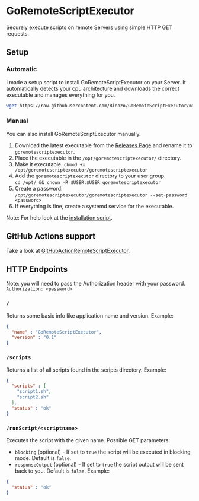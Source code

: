 # GoRemoteScriptExecutor
Securely execute scripts on remote Servers using simple HTTP GET requests.

## Setup
### Automatic
I made a setup script to install GoRemoteScriptExecutor on your Server. It automatically detects your cpu architecture and downloads the correct executable and manages everything for you.

```bash
wget https://raw.githubusercontent.com/Binozo/GoRemoteScriptExecutor/master/install.sh -O install.sh && chmod +x install.sh && sudo ./install.sh
```
### Manual
You can also install GoRemoteScriptExecutor manually.
1. Download the latest executable from the [Releases Page](https://github.com/Binozo/GoRemoteScriptExecutor/releases) and rename it to `goremotescriptexecutor`.
2. Place the executable in the `/opt/goremotescriptexecutor/` directory.
3. Make it executable. `chmod +x /opt/goremotescriptexecutor/goremotescriptexecutor`
4. Add the `goremotescriptexecutor` directory to your user group. \
    `cd /opt/ && chown -R $USER:$USER goremotescriptexecutor`
5. Create a password: `/opt/goremotescriptexecutor/goremotescriptexecutor --set-password <password>`
6. If everything is fine, create a systemd service for the executable.

Note: For help look at the [installation script](https://github.com/Binozo/GoRemoteScriptExecutor/blob/master/install.sh).

## GitHub Actions support
Take a look at [GitHubActionRemoteScriptExecutor](https://github.com/Binozo/GitHubActionRemoteScriptExecutor).

## HTTP Endpoints
Note: you will need to pass the Authorization header with your password.
```Authorization: <password>```
### `/`
Returns some basic info like application name and version.
Example:
```json
{ 
  "name" : "GoRemoteScriptExecutor",
  "version" : "0.1"
}
```

### `/scripts`
Returns a list of all scripts found in the scripts directory.
Example:
```json
{
  "scripts" : [
    "script1.sh",
    "script2.sh"
  ],
  "status" : "ok"
}
```

### `/runScript/<scriptname>`
Executes the script with the given name.
Possible GET parameters:
- `blocking` (optional) - If set to `true` the script will be executed in blocking mode. Default is `false`.
- `responseOutput` (optional) - If set to `true` the script output will be sent back to you. Default is `false`.
Example:
```json
{
  "status" : "ok"
}
```